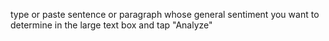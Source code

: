 type or paste sentence or paragraph whose general sentiment you want to determine in the large text box and tap "Analyze"